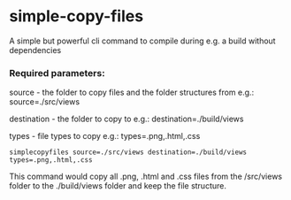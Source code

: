 # simple-copy-files
A simple but powerful cli command to compile during e.g. a build without dependencies

### Required parameters:

source - the folder to copy files and the folder structures from
e.g.: source=./src/views

destination - the folder to copy to
e.g.: destination=./build/views

types - file types to copy
e.g.: types=.png,.html,.css

```
simplecopyfiles source=./src/views destination=./build/views types=.png,.html,.css
```

This command would copy all .png, .html and .css files from the /src/views folder to the ./build/views folder and keep the file structure.